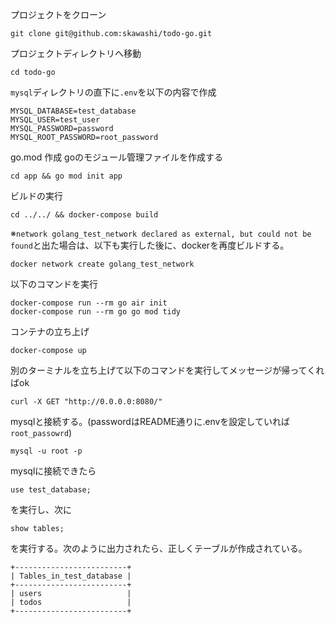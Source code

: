 プロジェクトをクローン
```
git clone git@github.com:skawashi/todo-go.git
```

プロジェクトディレクトリへ移動
```
cd todo-go
```

`mysql`ディレクトリの直下に`.env`を以下の内容で作成
```
MYSQL_DATABASE=test_database
MYSQL_USER=test_user
MYSQL_PASSWORD=password
MYSQL_ROOT_PASSWORD=root_password
```

go.mod 作成
goのモジュール管理ファイルを作成する
```
cd app && go mod init app
```

ビルドの実行
```
cd ../../ && docker-compose build
```
※`network golang_test_network declared as external, but could not be found`と出た場合は、以下も実行した後に、dockerを再度ビルドする。
```
docker network create golang_test_network
```

以下のコマンドを実行
```
docker-compose run --rm go air init
docker-compose run --rm go go mod tidy
```

コンテナの立ち上げ
```
docker-compose up
```

別のターミナルを立ち上げて以下のコマンドを実行してメッセージが帰ってくればok
```
curl -X GET "http://0.0.0.0:8080/"
```

mysqlと接続する。(passwordはREADME通りに.envを設定していれば`root_passowrd`)
```
mysql -u root -p
```

mysqlに接続できたら
```
use test_database;
```
を実行し、次に
```
show tables;
```
を実行する。次のように出力されたら、正しくテーブルが作成されている。
```
+-------------------------+
| Tables_in_test_database |
+-------------------------+
| users                   |
| todos                   |
+-------------------------+
```
